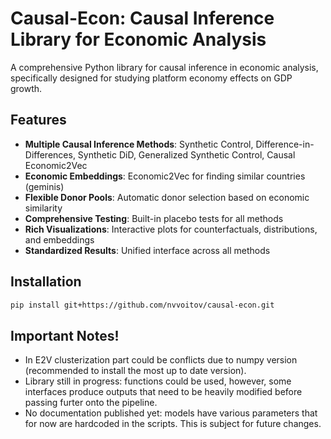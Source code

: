 # Causal-Econ: Causal Inference Library for Economic Analysis

A comprehensive Python library for causal inference in economic analysis, specifically designed for studying platform economy effects on GDP growth.

## Features

- **Multiple Causal Inference Methods**: Synthetic Control, Difference-in-Differences, Synthetic DiD, Generalized Synthetic Control, Causal Economic2Vec
- **Economic Embeddings**: Economic2Vec for finding similar countries (geminis)
- **Flexible Donor Pools**: Automatic donor selection based on economic similarity
- **Comprehensive Testing**: Built-in placebo tests for all methods
- **Rich Visualizations**: Interactive plots for counterfactuals, distributions, and embeddings
- **Standardized Results**: Unified interface across all methods

## Installation

```bash
pip install git+https://github.com/nvvoitov/causal-econ.git
```

## Important Notes!

- In E2V clusterization part could be conflicts due to numpy version (recommended to install the most up to date version).
- Library still in progress: functions could be used, however, some interfaces produce outputs that need to be heavily modified before passing furter onto the pipeline.
- No documentation published yet: models have various parameters that for now are hardcoded in the scripts. This is subject for future changes.
